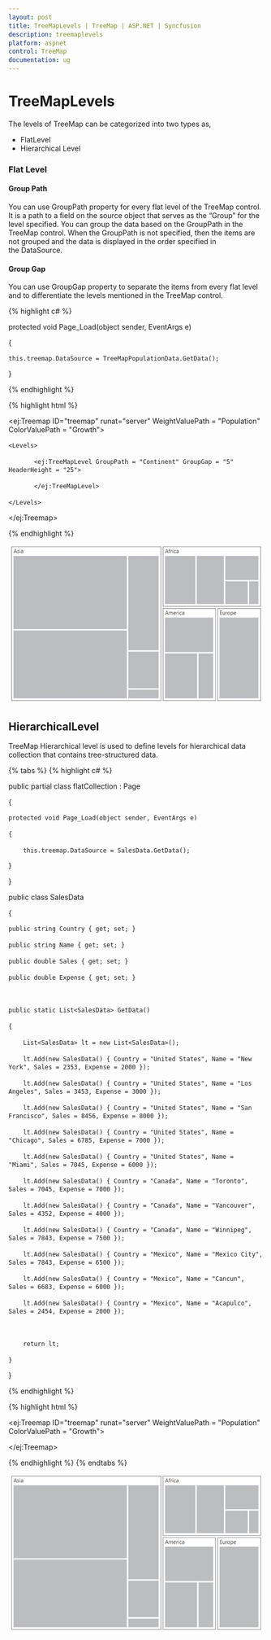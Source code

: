 ```yaml
---
layout: post
title: TreeMapLevels | TreeMap | ASP.NET | Syncfusion
description: treemaplevels
platform: aspnet
control: TreeMap
documentation: ug
---
```


# TreeMapLevels

The levels of TreeMap can be categorized into two types as,

* FlatLevel
* Hierarchical Level

### Flat Level

#### Group Path

You can use GroupPath property for every flat level of the TreeMap control. It is a path to a field on the source object that serves as the “Group” for the level specified. You can group the data based on the GroupPath in the TreeMap control. When the GroupPath is not specified, then the items are not grouped and the data is displayed in the order specified in the DataSource.

#### Group Gap

You can use GroupGap property to separate the items from every flat level and to differentiate the levels mentioned in the TreeMap control.

{% highlight c# %}


protected void Page_Load(object sender, EventArgs e)

{

    this.treemap.DataSource = TreeMapPopulationData.GetData();

}

{% endhighlight %}

{% highlight html %}

<ej:Treemap ID="treemap" runat="server" WeightValuePath = "Population" ColorValuePath = "Growth">

    <Levels>

           <ej:TreeMapLevel GroupPath = "Continent" GroupGap = "5" HeaderHeight = "25">

           </ej:TreeMapLevel>

    </Levels>

</ej:Treemap>

{% endhighlight %}

![](TreeMapLevels_images/TreeMapLevels_img1.png)


## HierarchicalLevel

TreeMap Hierarchical level is used to define levels for hierarchical data collection that contains tree-structured data.

{% tabs %}
{% highlight c# %}

public partial class flatCollection : Page

{

    protected void Page_Load(object sender, EventArgs e)

    {

        this.treemap.DataSource = SalesData.GetData();

   }

}



public class SalesData

{

    public string Country { get; set; }

    public string Name { get; set; }

    public double Sales { get; set; }

    public double Expense { get; set; }



    public static List<SalesData> GetData()

    {

        List<SalesData> lt = new List<SalesData>();

        lt.Add(new SalesData() { Country = "United States", Name = "New York", Sales = 2353, Expense = 2000 });

        lt.Add(new SalesData() { Country = "United States", Name = "Los Angeles", Sales = 3453, Expense = 3000 });

        lt.Add(new SalesData() { Country = "United States", Name = "San Francisco", Sales = 8456, Expense = 8000 });

        lt.Add(new SalesData() { Country = "United States", Name = "Chicago", Sales = 6785, Expense = 7000 });

        lt.Add(new SalesData() { Country = "United States", Name = "Miami", Sales = 7045, Expense = 6000 });

        lt.Add(new SalesData() { Country = "Canada", Name = "Toronto", Sales = 7045, Expense = 7000 });

        lt.Add(new SalesData() { Country = "Canada", Name = "Vancouver", Sales = 4352, Expense = 4000 });

        lt.Add(new SalesData() { Country = "Canada", Name = "Winnipeg", Sales = 7843, Expense = 7500 });

        lt.Add(new SalesData() { Country = "Mexico", Name = "Mexico City", Sales = 7843, Expense = 6500 });

        lt.Add(new SalesData() { Country = "Mexico", Name = "Cancun", Sales = 6683, Expense = 6000 });

        lt.Add(new SalesData() { Country = "Mexico", Name = "Acapulco", Sales = 2454, Expense = 2000 });



        return lt;

    }

}

{% endhighlight %}

{% highlight html %}

<ej:Treemap ID="treemap" runat="server" WeightValuePath = "Population" ColorValuePath = "Growth">

</ej:Treemap>       

{% endhighlight %}
{% endtabs %}

![](TreeMapLevels_images/TreeMapLevels_img2.png) 